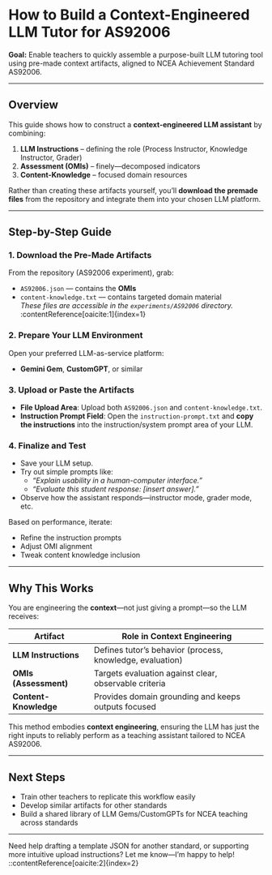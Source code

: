 # How to Build a Context-Engineered LLM Tutor for AS92006

**Goal:** Enable teachers to quickly assemble a purpose-built LLM tutoring tool using pre-made context artifacts, aligned to NCEA Achievement Standard AS92006.

---

##  Overview

This guide shows how to construct a **context-engineered LLM assistant** by combining:

1. **LLM Instructions** – defining the role (Process Instructor, Knowledge Instructor, Grader)  
2. **Assessment (OMIs)** – finely—decomposed indicators  
3. **Content-Knowledge** – focused domain resources  

Rather than creating these artifacts yourself, you’ll **download the premade files** from the repository and integrate them into your chosen LLM platform.

---

##  Step-by-Step Guide

### 1. Download the Pre-Made Artifacts

From the repository (AS92006 experiment), grab:

- `AS92006.json` — contains the **OMIs**
- `content-knowledge.txt` — contains targeted domain material  
  *These files are accessible in the `experiments/AS92006` directory.* :contentReference[oaicite:1]{index=1}

### 2. Prepare Your LLM Environment

Open your preferred LLM-as-service platform:
- **Gemini Gem**, **CustomGPT**, or similar

### 3. Upload or Paste the Artifacts

- **File Upload Area**: Upload both `AS92006.json` and `content-knowledge.txt`.
- **Instruction Prompt Field**: Open the `instruction-prompt.txt` and **copy the instructions** into the instruction/system prompt area of your LLM.


### 4. Finalize and Test

- Save your LLM setup.
- Try out simple prompts like:
  - *“Explain usability in a human-computer interface.”*
  - *“Evaluate this student response: [insert answer].”*
- Observe how the assistant responds—instructor mode, grader mode, etc.

Based on performance, iterate:
- Refine the instruction prompts
- Adjust OMI alignment
- Tweak content knowledge inclusion

---

##  Why This Works

You are engineering the **context**—not just giving a prompt—so the LLM receives:

| Artifact              | Role in Context Engineering                                 |
|-----------------------|-------------------------------------------------------------|
| **LLM Instructions**  | Defines tutor’s behavior (process, knowledge, evaluation)    |
| **OMIs (Assessment)** | Targets evaluation against clear, observable criteria        |
| **Content-Knowledge** | Provides domain grounding and keeps outputs focused           |

This method embodies **context engineering**, ensuring the LLM has just the right inputs to reliably perform as a teaching assistant tailored to NCEA AS92006.

---

##  Next Steps

- Train other teachers to replicate this workflow easily
- Develop similar artifacts for other standards
- Build a shared library of LLM Gems/CustomGPTs for NCEA teaching across standards

---

Need help drafting a template JSON for another standard, or supporting more intuitive upload instructions? Let me know—I’m happy to help!
::contentReference[oaicite:2]{index=2}

